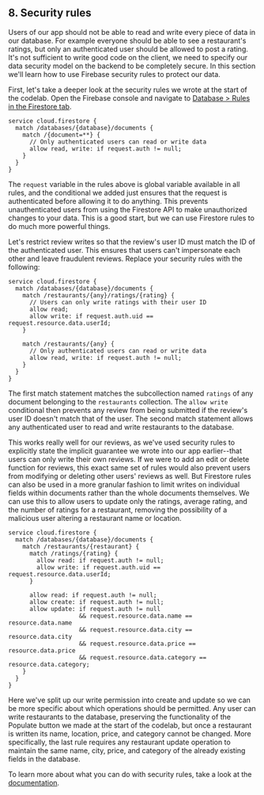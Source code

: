 ## 8. Security rules

Users of our app should not be able to read and write every piece of data in our database. For example everyone should be able to see a restaurant's ratings, but only an authenticated user should be allowed to post a rating. It's not sufficient to write good code on the client, we need to specify our data security model on the backend to be completely secure. In this section we'll learn how to use Firebase security rules to protect our data.

First, let's take a deeper look at the security rules we wrote at the start of the codelab. Open the Firebase console and navigate to [Database > Rules in the Firestore tab](https://console.firebase.google.com/project/_/database/firestore/rules).

```
service cloud.firestore {
  match /databases/{database}/documents {
    match /{document=**} {
      // Only authenticated users can read or write data
      allow read, write: if request.auth != null;
    }
  }
}
```

The `request` variable in the rules above is global variable available in all rules, and the conditional we added just ensures that the request is authenticated before allowing it to do anything. This prevents unauthenticated users from using the Firestore API to make unauthorized changes to your data. This is a good start, but we can use Firestore rules to do much more powerful things.

Let's restrict review writes so that the review's user ID must match the ID of the authenticated user. This ensures that users can't impersonate each other and leave fraudulent reviews. Replace your security rules with the following:

```
service cloud.firestore {
  match /databases/{database}/documents {
    match /restaurants/{any}/ratings/{rating} {
      // Users can only write ratings with their user ID
      allow read;
      allow write: if request.auth.uid == request.resource.data.userId;
    }
  
    match /restaurants/{any} {
      // Only authenticated users can read or write data
      allow read, write: if request.auth != null;
    }
  }
}
```

The first match statement matches the subcollection named `ratings` of any document belonging to the `restaurants` collection. The `allow write` conditional then prevents any review from being submitted if the review's user ID doesn't match that of the user. The second match statement allows any authenticated user to read and write restaurants to the database.

This works really well for our reviews, as we've used security rules to explicitly state the implicit guarantee we wrote into our app earlier--that users can only write their own reviews. If we were to add an edit or delete function for reviews, this exact same set of rules would also prevent users from modifying or deleting other users' reviews as well. But Firestore rules can also be used in a more granular fashion to limit writes on individual fields within documents rather than the whole documents themselves. We can use this to allow users to update only the ratings, average rating, and the number of ratings for a restaurant, removing the possibility of a malicious user altering a restaurant name or location.

```
service cloud.firestore {
  match /databases/{database}/documents {
    match /restaurants/{restaurant} {
      match /ratings/{rating} {
        allow read: if request.auth != null;
        allow write: if request.auth.uid == request.resource.data.userId;
      }
    
      allow read: if request.auth != null;
      allow create: if request.auth != null;
      allow update: if request.auth != null
                    && request.resource.data.name == resource.data.name
                    && request.resource.data.city == resource.data.city
                    && request.resource.data.price == resource.data.price
                    && request.resource.data.category == resource.data.category;
    }
  }
}
```

Here we've split up our write permission into create and update so we can be more specific about which operations should be permitted. Any user can write restaurants to the database, preserving the functionality of the Populate button we made at the start of the codelab, but once a restaurant is written its name, location, price, and category cannot be changed. More specifically, the last rule requires any restaurant update operation to maintain the same name, city, price, and category of the already existing fields in the database.

To learn more about what you can do with security rules, take a look at the [documentation](https://firebase.google.com/docs/firestore/security/get-started).
